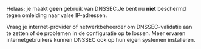 Helaas; je maakt <strong>geen</strong> gebruik van DNSSEC.Je bent nu
<strong>niet</strong> beschermd tegen omleiding naar valse IP-adressen.

Vraag je internet-provider of netwerkbeheerder om DNSSEC-validatie aan te
zetten of de problemen in de configuratie op te lossen. Meer ervaren
internetgebruikers kunnen DNSSEC ook op hun eigen systemen installeren.
